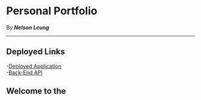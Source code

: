 # Personal Portfolio

By ***Nelson Leung*** 

***

## Deployed Links

-[Deployed Application]()  
-[Back-End API]()

## Welcome to the 